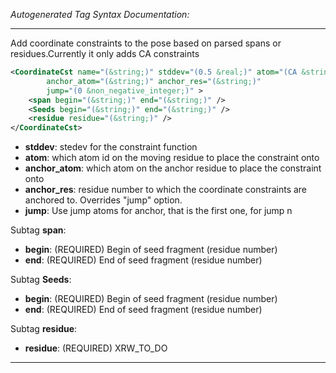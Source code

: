 _Autogenerated Tag Syntax Documentation:_

---
Add coordinate constraints to the pose based on parsed spans or residues.Currently it only adds CA constraints

```xml
<CoordinateCst name="(&string;)" stddev="(0.5 &real;)" atom="(CA &string;)"
        anchor_atom="(&string;)" anchor_res="(&string;)"
        jump="(0 &non_negative_integer;)" >
    <span begin="(&string;)" end="(&string;)" />
    <Seeds begin="(&string;)" end="(&string;)" />
    <residue residue="(&string;)" />
</CoordinateCst>
```

-   **stddev**: stedev for the constraint function
-   **atom**: which atom id on the moving residue to place the constraint onto
-   **anchor_atom**: which atom on the anchor residue to place the constraint onto
-   **anchor_res**: residue number to which the coordinate constraints are anchored to. Overrides "jump" option.
-   **jump**: Use jump atoms for anchor, that is the first one, for jump n


Subtag **span**:   

-   **begin**: (REQUIRED) Begin of seed fragment (residue number)
-   **end**: (REQUIRED) End of seed fragment (residue number)

Subtag **Seeds**:   

-   **begin**: (REQUIRED) Begin of seed fragment (residue number)
-   **end**: (REQUIRED) End of seed fragment (residue number)

Subtag **residue**:   

-   **residue**: (REQUIRED) XRW_TO_DO

---
